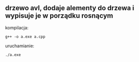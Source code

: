 drzewo avl, dodaje alementy do drzewa i wypisuje je w porządku rosnącym
-----------------------------------------------------------------------

kompilacja: 	
```
g++ -o a.exe a.cpp
```
uruchamianie:
```
./a.exe
```
